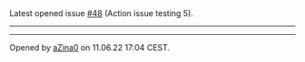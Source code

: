 ## 

Latest opened issue [#48](https://github.com/nbakotic/GameProject/issues/48) (Action issue testing 5).

---



---

Opened by [aZina0](https://github.com/aZina0) on 11.06.22 17:04 CEST.